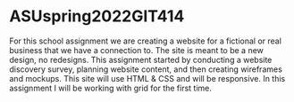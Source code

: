 # ASUspring2022GIT414
For this school assignment we are creating a website for a fictional or real business that we have a connection to.  The site is meant to be a new design, no redesigns. This assignment started by conducting a website discovery survey, planning website content, and then creating wireframes and mockups. This site will use HTML &amp; CSS and will be responsive.
In this assignment I will be working with grid for the first time.
